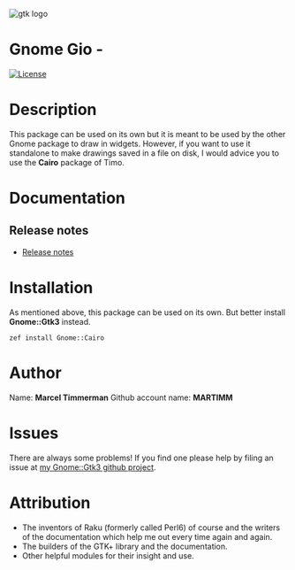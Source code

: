 ![gtk logo][logo]

# Gnome Gio -

[![License](http://martimm.github.io/label/License-label.svg)](http://www.perlfoundation.org/artistic_license_2_0)

# Description

This package can be used on its own but it is meant to be used by the other Gnome package to draw in widgets. However, if you want to use it standalone to make drawings saved in a file on disk, I would advice you to use the **Cairo** package of Timo.

# Documentation
## Release notes
* [Release notes][changes]

# Installation
As mentioned above, this package can be used on its own. But better install **Gnome::Gtk3** instead.

`zef install Gnome::Cairo`


# Author

Name: **Marcel Timmerman**
Github account name: **MARTIMM**

# Issues

There are always some problems! If you find one please help by filing an issue at [my Gnome::Gtk3 github project][issues].

# Attribution
* The inventors of Raku (formerly called Perl6) of course and the writers of the documentation which help me out every time again and again.
* The builders of the GTK+ library and the documentation.
* Other helpful modules for their insight and use.

[//]: # (---- [refs] ----------------------------------------------------------)
[changes]: https://github.com/MARTIMM/perl6-gnome-gobject/blob/master/CHANGES.md
[logo]: https://martimm.github.io/perl6-gnome-gtk3/content-docs/images/gtk-perl6.png
[issues]: https://github.com/MARTIMM/perl6-gnome-gtk3/issues
